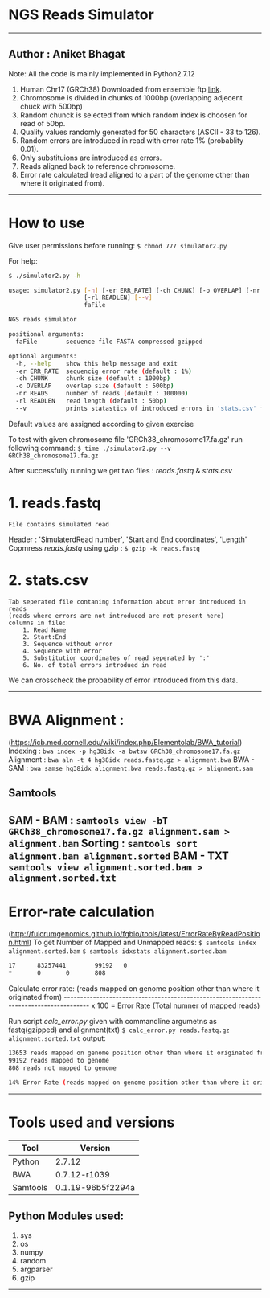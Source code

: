 # NGS Reads Simulator
---------------
Author : Aniket Bhagat
--
Note: All the code is mainly implemented in Python2.7.12
1. Human Chr17 (GRCh38) Downloaded from ensemble ftp [link](http://ftp.ensembl.org/pub/release-95/fasta/homo_sapiens/dna/).
2. Chromosome is divided in chunks of 1000bp (overlapping adjecent chuck with 500bp)
3. Random chunck is selected from which random index is choosen for read of 50bp.
4. Quality values randomly generated for 50 characters (ASCII - 33 to 126).
5. Random errors are introduced in read with error rate 1% (probablity 0.01).
6. Only substituions are introduced as errors.
7. Reads aligned back to reference chromosome.
8. Error rate calculated (read aligned to a part of the genome other than where it originated from).
-----
# How to use
Give user permissions before running:
`$ chmod 777 simulator2.py`

For help:
```sh
$ ./simulator2.py -h

usage: simulator2.py [-h] [-er ERR_RATE] [-ch CHUNK] [-o OVERLAP] [-nr READS]
                     [-rl READLEN] [--v]
                     faFile

NGS reads simulator

positional arguments:
  faFile        sequence file FASTA compressed gzipped

optional arguments:
  -h, --help    show this help message and exit
  -er ERR_RATE  sequencig error rate (default : 1%)
  -ch CHUNK     chunk size (default : 1000bp)
  -o OVERLAP    overlap size (default : 500bp)
  -nr READS     number of reads (default : 100000)
  -rl READLEN   read length (default : 50bp)
  --v           prints statastics of introduced errors in 'stats.csv' file
```
  Default values are assigned according to given exercise

To test with given chromosome file 'GRCh38_chromosome17.fa.gz' run following command: 
`$ time ./simulator2.py --v GRCh38_chromosome17.fa.gz`

After successfully running we get two files : *reads.fastq* & *stats.csv*
# 1. reads.fastq 
    File contains simulated read
  Header : 'SimulaterdRead number', 'Start and End coordinates', 'Length'
Copmress *reads.fastq* using gzip : `$ gzip -k reads.fastq`
# 2. stats.csv
    Tab seperated file contaning information about error introduced in reads
    (reads where errors are not introduced are not present here)
    columns in file:
        1. Read Name
        2. Start:End
        3. Sequence without error
        4. Sequence with error
        5. Substitution coordinates of read seperated by ':'
        6. No. of total errors introdued in read
We can crosscheck the probability of error introduced from this data.

--------
# BWA Alignment :
(https://icb.med.cornell.edu/wiki/index.php/Elementolab/BWA_tutorial)
Indexing : `bwa index -p hg38idx -a bwtsw GRCh38_chromosome17.fa.gz`
Alignment : `bwa aln -t 4 hg38idx reads.fastq.gz > alignment.bwa`
BWA - SAM : `bwa samse hg38idx alignment.bwa reads.fastq.gz > alignment.sam`

Samtools
---
SAM - BAM : `samtools view -bT GRCh38_chromosome17.fa.gz alignment.sam > alignment.bam`
Sorting : `samtools sort alignment.bam alignment.sorted`
BAM - TXT `samtools view alignment.sorted.bam > alignment.sorted.txt`
---------
# Error-rate calculation
(http://fulcrumgenomics.github.io/fgbio/tools/latest/ErrorRateByReadPosition.html)
To get Number of Mapped and Unmapped reads:
`$ samtools index alignment.sorted.bam`
`$ samtools idxstats alignment.sorted.bam`
```sh
17      83257441        99192   0
*       0       0       808
```

Calculate error rate:
(reads mapped on genome position other than where it originated from)
-------------------------------------------------------------------------------------- x 100 = Error Rate
(Total numner of mapped reads)

Run script *calc_error.py* given with commandline argumetns as fastq(gzipped) and alignment(txt)
`$ calc_error.py reads.fastq.gz alignment.sorted.txt`
output:
```sh
13653 reads mapped on genome position other than where it originated from
99192 reads mapped to genome
808 reads not mapped to genome

14% Error Rate (reads mapped on genome position other than where it originated from)
```
-----
# Tools used and versions

| Tool | Version |
| ------ | ------ |
| Python | 2.7.12 |
| BWA | 0.7.12-r1039 |
| Samtools | 0.1.19-96b5f2294a |

Python Modules used:
---
1. sys
2. os
3. numpy
4. random
5. argparser
6. gzip
-----
